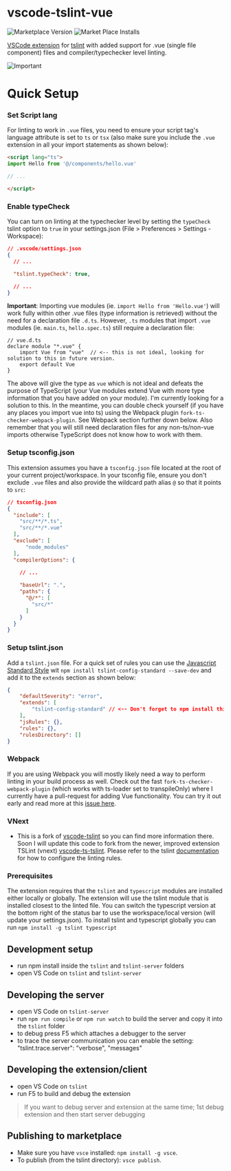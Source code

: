 # vscode-tslint-vue

![Marketplace Version](http://vsmarketplacebadge.apphb.com/version/prograhammer.tslint-vue.svg "Current Version") ![Market Place Installs](http://vsmarketplacebadge.apphb.com/installs/prograhammer.tslint-vue.svg "Number of Installs")

[VSCode extension](https://marketplace.visualstudio.com/items?itemName=prograhammer.tslint-vue) for [tslint](https://github.com/palantir/tslint) with added support for .vue (single file component) files and compiler/typechecker level linting.

![Important](vscode-tslint-vue2.gif "vscode-tslint-vue screencapture")

# Quick Setup

### Set Script lang

For linting to work in `.vue` files, you need to ensure your script tag's language attribute is set
to `ts` or `tsx` (also make sure you include the `.vue` extension in all your import statements as shown below): 

```html
<script lang="ts">
import Hello from '@/components/hello.vue'

// ...

</script>
```

### Enable typeCheck

You can turn on linting at the typechecker level by setting the `typeCheck` tslint option to `true` in your settings.json (File > Preferences > Settings - Workspace):

```json
// .vscode/settings.json
{
  // ...

  "tslint.typeCheck": true, 

  // ...
}

```

**Important**: Importing vue modules (ie. `import Hello from 'Hello.vue'`) will work fully within other .vue files (type information is retrieved) 
without the need for a declaration file `.d.ts`. However, `.ts` modules that import `.vue` modules (ie. `main.ts`, `hello.spec.ts`) still require a declaration file:

```
// vue.d.ts
declare module "*.vue" {
    import Vue from "vue"  // <-- this is not ideal, looking for solution to this in future version.
    export default Vue
}

```
The above will give the type as `vue` which is not ideal and defeats the purpose of TypeScript (your Vue modules extend Vue with more type information 
that you have added on your module).
 I'm currently looking for a solution to this. In the meantime, you can double check yourself (if you have any places you import vue into ts) using the 
Webpack plugin `fork-ts-checker-webpack-plugin`. See Webpack section further down below. Also remember that you will still need declaration files for 
any non-ts/non-vue imports otherwise TypeScript does not know how to work with them.


### Setup tsconfig.json

This extension assumes you have a `tsconfig.json` file located at the root of your current project/workspace. In your tsconfig file, ensure you don't exclude `.vue` files and also provide the wildcard path alias `@` so that it points to `src`:

```json
// tsconfig.json
{
  "include": [
    "src/**/*.ts",
    "src/**/*.vue"
  ],
  "exclude": [
      "node_modules"
  ],
  "compilerOptions": {
    
    // ...

    "baseUrl": ".",
    "paths": {
      "@/*": [
        "src/*"
      ]
    }
  }
}

```

### Setup tslint.json

Add a `tslint.json` file. For a quick set of rules you can use the [Javascript Standard Style](https://standardjs.com/rules.html)
wit `npm install tslint-config-standard --save-dev` and add it to the `extends` section as shown below:

```json
{
    "defaultSeverity": "error",
    "extends": [
        "tslint-config-standard" // <-- Don't forget to npm install this package.
    ],    
    "jsRules": {},
    "rules": {},
    "rulesDirectory": []
}

```

### Webpack

If you are using Webpack you will mostly likely need a way to perform linting in your build process as well. Check out the 
fast `fork-ts-checker-webpack-plugin` (which works with ts-loader set to transpileOnly) where I currently have a pull-request for adding 
Vue functionality. You can try it out early and read more at this [issue here](https://github.com/Realytics/fork-ts-checker-webpack-plugin/issues/70).

### VNext

- This is a fork of [vscode-tslint](https://marketplace.visualstudio.com/items?itemName=eg2.tslint) so you can find more information there. Soon 
I will update this code to fork from the newer, improved extension TSLint (vnext) [vscode-ts-tslint](https://marketplace.visualstudio.com/items?itemName=eg2.ts-tslint). Please refer to the tslint [documentation](https://github.com/palantir/tslint) for how to configure the linting rules.

### Prerequisites
The extension requires that the `tslint` and `typescript` modules are installed either locally or globally. The extension will use the tslint module that is installed closest to the linted file. You can switch 
the typescript version at the bottom right of the status bar to use the workspace/local version (will update your settings.json). 
To install tslint and typescript globally you can run `npm install -g tslint typescript`

## Development setup
- run npm install inside the `tslint` and `tslint-server` folders
- open VS Code on `tslint` and `tslint-server`

## Developing the server
- open VS Code on `tslint-server`
- run `npm run compile` or `npm run watch` to build the server and copy it into the `tslint` folder
- to debug press F5 which attaches a debugger to the server
- to trace the server communication you can enable the setting: "tslint.trace.server": "verbose", "messages"

## Developing the extension/client
- open VS Code on `tslint`
- run F5 to build and debug the extension

> If you want to debug server and extension at the same time; 1st debug extension and then start server debugging

## Publishing to marketplace

- Make sure you have `vsce` installed: `npm install -g vsce`.
- To publish (from the tslint directory): `vsce publish`.